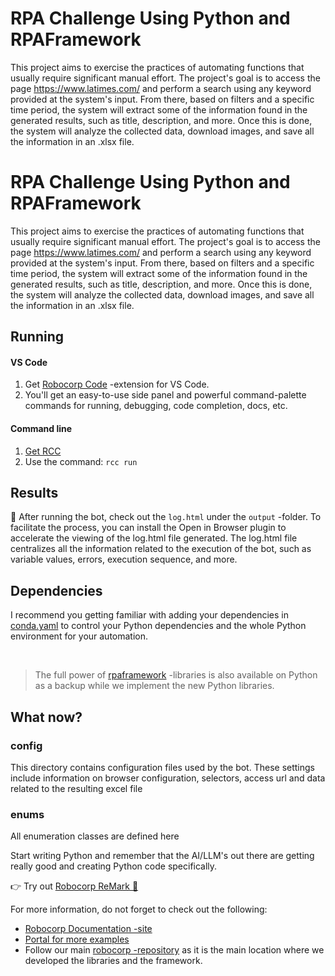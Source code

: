 # RPA Challenge Using Python and RPAFramework

This project aims to exercise the practices of automating functions that usually require significant manual effort. The project's goal is to access the page https://www.latimes.com/ and perform a search using any keyword provided at the system's input. From there, based on filters and a specific time period, the system will extract some of the information found in the generated results, such as title, description, and more. Once this is done, the system will analyze the collected data, download images, and save all the information in an .xlsx file.
# RPA Challenge Using Python and RPAFramework

This project aims to exercise the practices of automating functions that usually require significant manual effort. The project's goal is to access the page https://www.latimes.com/ and perform a search using any keyword provided at the system's input. From there, based on filters and a specific time period, the system will extract some of the information found in the generated results, such as title, description, and more. Once this is done, the system will analyze the collected data, download images, and save all the information in an .xlsx file.

## Running

#### VS Code
1. Get [Robocorp Code](https://robocorp.com/docs/developer-tools/visual-studio-code/extension-features) -extension for VS Code.
1. You'll get an easy-to-use side panel and powerful command-palette commands for running, debugging, code completion, docs, etc.

#### Command line

1. [Get RCC](https://github.com/robocorp/rcc?tab=readme-ov-file#getting-started)
1. Use the command: `rcc run`

## Results

🚀 After running the bot, check out the `log.html` under the `output` -folder. To facilitate the process, you can install the Open in Browser plugin to accelerate the viewing of the log.html file generated. The log.html file centralizes all the information related to the execution of the bot, such as variable values, errors, execution sequence, and more.

## Dependencies

I recommend you getting familiar with adding your dependencies in [conda.yaml](conda.yaml) to control your Python dependencies and the whole Python environment for your automation.

<br/>

> The full power of [rpaframework](https://robocorp.com/docs/python/rpa-framework) -libraries is also available on Python as a backup while we implement the new Python libraries.

## What now?

### config
This directory contains configuration files used by the bot. These settings include information on browser configuration, selectors, access url and data related to the resulting excel file
### enums
All enumeration classes are defined here

Start writing Python and remember that the AI/LLM's out there are getting really good and creating Python code specifically.

👉 Try out [Robocorp ReMark 💬](https://chat.robocorp.com)

For more information, do not forget to check out the following:
- [Robocorp Documentation -site](https://robocorp.com/docs)
- [Portal for more examples](https://robocorp.com/portal)
- Follow our main [robocorp -repository](https://github.com/robocorp/robocorp) as it is the main location where we developed the libraries and the framework.
